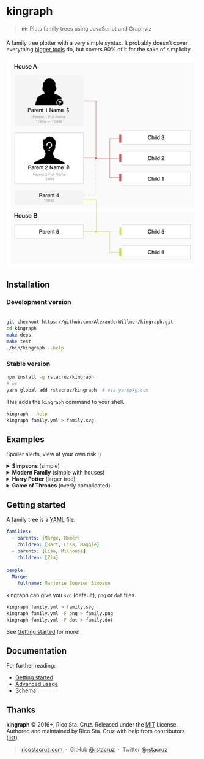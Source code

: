 # kingraph

> 👪 Plots family trees using JavaScript and Graphviz

A family tree plotter with a very simple syntax. It probably doesn't cover everything [bigger tools](https://gramps-project.org/) do, but covers 90% of it for the sake of simplicity.

![](examples/intro.png) 

## Installation

### Development version

```sh

git checkout https://github.com/AlexanderWillner/kingraph.git
cd kingraph
make deps
make test
./bin/kingraph --help

```

### Stable version

```sh
npm install -g rstacruz/kingraph
# or
yarn global add rstacruz/kingraph  # via yarnpkg.com
```

This adds the `kingraph` command to your shell.

```sh
kingraph --help
kingraph family.yml > family.svg
```

Examples
--------

Spoiler alerts, view at your own risk :)

<details>
<summary><b>Simpsons</b> (simple)</summary>

Source: *[simpsons.yml](examples/simpsons.yml)*

> ![](examples/simpsons.png)
</details>

<details>
<summary><b>Modern Family</b> (simple with houses)</summary>

Source: *[modernfamily.yml](examples/modernfamily.yml)*

> ![](examples/modernfamily.png)
</details>

<details>
<summary><b>Harry Potter</b> (larger tree)</summary>

Source: *[potter.yml](examples/potter.yml)*

> ![](examples/potter.png)
</details>

<details>
<summary><b>Game of Thrones</b> (overly complicated)</summary>

Source: *[got.yml](examples/got.yml)*

> ![](examples/got.png)
</details>

Getting started
---------------

A family tree is a [YAML](http://yaml.org/) file.

```yaml
families:
  - parents: [Marge, Homer]
    children: [Bart, Lisa, Maggie]
  - parents: [Lisa, Milhouse]
    children: [Zia]

people:
  Marge:
    fullname: Marjorie Bouvier Simpson
```

kingraph can give you `svg` (default), `png` or `dot` files.

```sh
kingraph family.yml > family.svg
kingraph family.yml -F png > family.png
kingraph family.yml -F dot > family.dot
```

See [Getting started](docs/getting_started.md) for more!

Documentation
-------------

For further reading:

- [Getting started](docs/getting_started.md)
- [Advanced usage](docs/advanced.md)
- [Schema](docs/schema.md)

## Thanks

**kingraph** © 2016+, Rico Sta. Cruz. Released under the [MIT] License.<br>
Authored and maintained by Rico Sta. Cruz with help from contributors ([list][contributors]).

> [ricostacruz.com](http://ricostacruz.com) &nbsp;&middot;&nbsp;
> GitHub [@rstacruz](https://github.com/rstacruz) &nbsp;&middot;&nbsp;
> Twitter [@rstacruz](https://twitter.com/rstacruz)

[MIT]: http://mit-license.org/
[contributors]: http://github.com/rstacruz/kingraph/contributors
